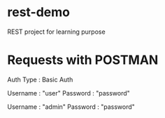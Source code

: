 # rest-demo
REST project for learning purpose

# Requests with POSTMAN
Auth Type : Basic Auth

Username : "user"
Password : "password"

Username : "admin"
Password : "password"
